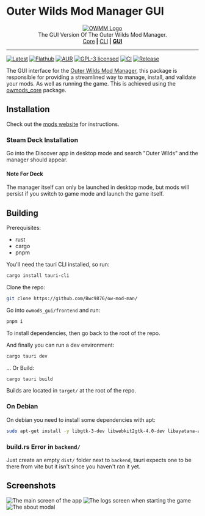 <!-- markdownlint-disable MD030 MD033 -->

# Outer Wilds Mod Manager GUI

<p align="center">
<a href="https://github.com/Bwc9876/ow-mod-man"><img src="https://raw.githubusercontent.com/Bwc9876/ow-mod-man/main/.github/assets/logo-gui.png" alt="OWMM Logo"/></a><br/>
The GUI Version Of The Outer Wilds Mod Manager.<br/>
<a href="https://github.com/Bwc9876/ow-mod-man/tree/main/owmods_core">Core</a><b> |</b>
<a href="https://github.com/Bwc9876/ow-mod-man/tree/main/owmods_cli">CLI</a><b> |</b>
<a href="https://github.com/Bwc9876/ow-mod-man/tree/main/owmods_gui"><b>GUI</b></a>
</p>

<hr/>

[![Latest](https://img.shields.io/github/v/release/Bwc9876/ow-mod-man)](https://github.com/Bwc9876/ow-mod-man/releases/latest)
[![Flathub](https://img.shields.io/flathub/v/com.outerwildsmods.owmods_gui)](https://flathub.org/apps/com.outerwildsmods.owmods_gui)
[![AUR](https://img.shields.io/aur/version/owmods-gui-bin)](https://aur.archlinux.org/packages/owmods-gui-bin)
[![GPL-3 licensed](https://img.shields.io/aur/license/owmods-gui-bin)](https://github.com/Bwc9876/ow-mod-man/blob/main/LICENSE)
[![CI](https://github.com/Bwc9876/ow-mod-man/actions/workflows/ci.yml/badge.svg?branch=main)](https://github.com/Bwc9876/ow-mod-man/actions/workflows/ci.yml)
[![Release](https://github.com/Bwc9876/ow-mod-man/actions/workflows/release_gui.yml/badge.svg)](https://github.com/Bwc9876/ow-mod-man/actions/workflows/release_gui.yml)

The GUI interface for the [Outer Wilds Mod Manager](https://github.com/Bwc9876/ow-mod-man), this package is responsible for providing a streamlined way to manage, install, and validate your mods. As well as running the game. This is achieved using the [owmods_core](https://crates.io/crates/owmods_core) package.

## Installation

Check out the [mods website](https://outerwildsmods.com/mod-manager/) for instructions.

### Steam Deck Installation

Go into the Discover app in desktop mode and search "Outer Wilds" and the manager should appear.

#### Note For Deck

The manager itself can only be launched in desktop mode, but mods will persist if you switch to game mode and launch the game itself.

## Building

Prerequisites:

- rust
- cargo
- pnpm

You'll need the tauri CLI installed, so run:

```sh
cargo install tauri-cli
```

Clone the repo:

```sh
git clone https://github.com/Bwc9876/ow-mod-man/
```

Go into `owmods_gui/frontend` and run:

```sh
pnpm i
```

To install dependencies, then go back to the root of the repo.

And finally you can run a dev environment:

```sh
cargo tauri dev
```

... Or Build:

```sh
cargo tauri build
```

Builds are located in `target/` at the root of the repo.

### On Debian

On debian you need to install some dependencies with apt:

```sh
sudo apt-get install -y libgtk-3-dev libwebkit2gtk-4.0-dev libayatana-appindicator3-dev librsvg2-dev
```

### build.rs Error in `backend/`

Just create an empty `dist/` folder next to `backend`, tauri expects one to be there from vite but it isn't since you haven't ran it yet.

## Screenshots

![The main screen of the app](https://github.com/Bwc9876/ow-mod-man/raw/dev/.github/assets/screenshots/main.png)
![The logs screen when starting the game](https://github.com/Bwc9876/ow-mod-man/raw/dev/.github/assets/screenshots/logs.png)
![The about modal](https://github.com/Bwc9876/ow-mod-man/raw/dev/.github/assets/screenshots/about.png)
